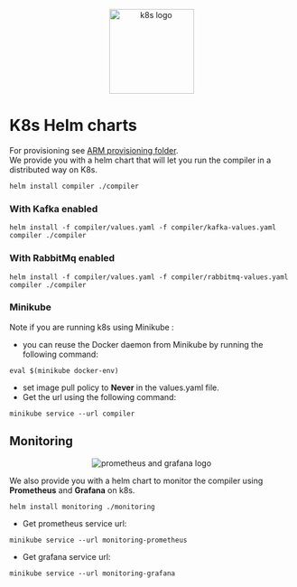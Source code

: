 <p align="center">
<img height="150px" width="150px" src="https://upload.wikimedia.org/wikipedia/commons/thumb/3/39/Kubernetes_logo_without_workmark.svg/1200px-Kubernetes_logo_without_workmark.svg.png" alt="k8s logo"/>
</p>

# K8s Helm charts
For provisioning see [ARM provisioning folder](/provisioning/arm).\
We provide you with a helm chart that will let you run the compiler in a distributed way on K8s.

```shell
helm install compiler ./compiler
```

### With Kafka enabled
```shell
helm install -f compiler/values.yaml -f compiler/kafka-values.yaml  compiler ./compiler
```

### With RabbitMq enabled
```shell
helm install -f compiler/values.yaml -f compiler/rabbitmq-values.yaml  compiler ./compiler
```

### Minikube
Note if you are running k8s using Minikube :
* you can reuse the Docker daemon from Minikube by running the following command: 
```shell
eval $(minikube docker-env)
```
* set image pull policy to **Never** in the values.yaml file.
* Get the url using the following command:  
```shell
minikube service --url compiler
```

## Monitoring 


<p align="center">
<img src="https://www.mytinydc.com/images/blog/blog-prometheus+grafana.png" alt="prometheus and grafana logo"/>
</p>

We also provide you with a helm chart to monitor the compiler using **Prometheus** and **Grafana** on k8s.

```shell
helm install monitoring ./monitoring
```

* Get prometheus service url:
```shell
minikube service --url monitoring-prometheus
```

* Get grafana service url:
```shell
minikube service --url monitoring-grafana
```
